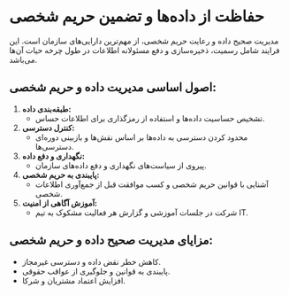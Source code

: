# حفاظت از داده‌ها و تضمین حریم شخصی

مدیریت صحیح داده و رعایت حریم شخصی، از مهم‌ترین دارایی‌های سازمان است. این فرایند شامل رسمیت، ذخیره‌سازی و دفع مسئولانه اطلاعات در طول چرخه حیات آن‌ها می‌باشد.

## اصول اساسی مدیریت داده و حریم شخصی:
1. **طبقه‌بندی داده:**  
   - تشخیص حساسیت داده‌ها و استفاده از رمزگذاری برای اطلاعات حساس.
2. **کنترل دسترسی:**  
   - محدود کردن دسترسی به داده‌ها بر اساس نقش‌ها و بازبینی دوره‌ای دسترسی‌ها.
3. **نگهداری و دفع داده:**  
   - پیروی از سیاست‌های نگهداری و دفع داده‌های سازمان.
4. **پایبندی به حریم شخصی:**  
   - آشنایی با قوانین حریم شخصی و کسب موافقت قبل از جمع‌آوری اطلاعات شخصی.
5. **آموزش آگاهی از امنیت:**  
   - شرکت در جلسات آموزشی و گزارش هر فعالیت مشکوک به تیم IT.

## مزایای مدیریت صحیح داده و حریم شخصی:
- کاهش خطر نقض داده و دسترسی غیرمجاز.
- پایبندی به قوانین و جلوگیری از عواقب حقوقی.
- افزایش اعتماد مشتریان و شرکا.
